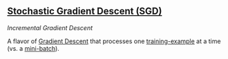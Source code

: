 ## [Stochastic Gradient Descent (SGD)](#sgd)
*Incremental Gradient Descent*

A flavor of [Gradient Descent](#gradient-descent) that processes one [training-example](#training-example)
at a time (vs. a [mini-batch](#mini-batch)).
